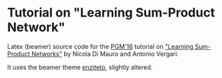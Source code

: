 # Tutorial on "Learning Sum-Product Network"

Latex (beamer) source code for the [PGM'16](http://www2.idsia.ch/cms/pgm/) tutorial on ["Learning Sum-Product
Networks"](https://github.com/arranger1044/pgm16_tutorial) by Nicola
Di Mauro and Antonio Vergari.

It uses the beamer theme
[enziteto](https://github.com/arranger1044/enzitetobeamertheme),
slightly altered.
